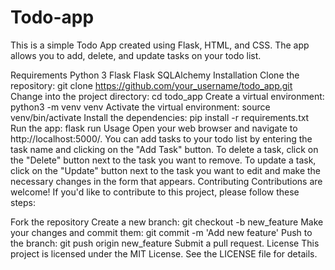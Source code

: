 # Todo-app
This is a simple Todo App created using Flask, HTML, and CSS. The app allows you to add, delete, and update tasks on your todo list.

Requirements
Python 3
Flask
Flask SQLAlchemy
Installation
Clone the repository: git clone https://github.com/your_username/todo_app.git
Change into the project directory: cd todo_app
Create a virtual environment: python3 -m venv venv
Activate the virtual environment: source venv/bin/activate
Install the dependencies: pip install -r requirements.txt
Run the app: flask run
Usage
Open your web browser and navigate to http://localhost:5000/.
You can add tasks to your todo list by entering the task name and clicking on the "Add Task" button.
To delete a task, click on the "Delete" button next to the task you want to remove.
To update a task, click on the "Update" button next to the task you want to edit and make the necessary changes in the form that appears.
Contributing
Contributions are welcome! If you'd like to contribute to this project, please follow these steps:

Fork the repository
Create a new branch: git checkout -b new_feature
Make your changes and commit them: git commit -m 'Add new feature'
Push to the branch: git push origin new_feature
Submit a pull request.
License
This project is licensed under the MIT License. See the LICENSE file for details.



